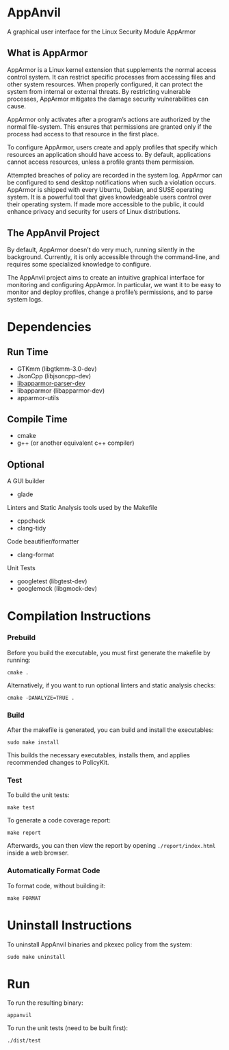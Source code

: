 # AppAnvil
A graphical user interface for the Linux Security Module AppArmor

## What is AppArmor
AppArmor is a Linux kernel extension that supplements the normal access control system. It can restrict specific processes from accessing files and other system resources. When properly configured, it can protect the system from internal or external threats. By restricting vulnerable processes, AppArmor mitigates the damage security vulnerabilities can cause.

AppArmor only activates after a program’s actions are authorized by the normal file-system. This ensures that permissions are granted only if the process had access to that resource in the first place.

To configure AppArmor, users create and apply profiles that specify which resources an application should have access to. By default, applications cannot access resources, unless a profile grants them permission. 

Attempted breaches of policy are recorded in the system log. AppArmor can be configured to send desktop notifications when such a violation occurs. 
AppArmor is shipped with every Ubuntu, Debian, and SUSE operating system. It is a powerful tool that gives knowledgeable users control over their operating system. If made more accessible to the public, it could enhance privacy and security for users of Linux distributions.

## The AppAnvil Project
By default, AppArmor doesn’t do very much, running silently in the background. Currently, it is only accessible through the command-line, and requires some specialized knowledge to configure. 

The AppAnvil project aims to create an intuitive graphical interface for monitoring and configuring AppArmor. In particular, we want it to be easy to monitor and deploy profiles, change a profile’s permissions, and to parse system logs.

# Dependencies
## Run Time
* GTKmm (libgtkmm-3.0-dev)
* JsonCpp (libjsoncpp-dev)
* [libapparmor-parser-dev](https://github.com/jack-ullery/libapparmor-parser-dev)
* libapparmor (libapparmor-dev)
* apparmor-utils

## Compile Time
* cmake
* g++ (or another equivalent c++ compiler)

## Optional
A GUI builder
* glade 

Linters and Static Analysis tools used by the Makefile
* cppcheck
* clang-tidy

Code beautifier/formatter
* clang-format

Unit Tests
* googletest (libgtest-dev)
* googlemock (libgmock-dev)

# Compilation Instructions
### Prebuild
Before you build the executable, you must first generate the makefile by running:
```
cmake .
```
Alternatively, if you want to run optional linters and static analysis checks:
```
cmake -DANALYZE=TRUE .
```

### Build
After the makefile is generated, you can build and install the executables:
```
sudo make install
```
This builds the necessary executables, installs them, and applies recommended changes to PolicyKit.

### Test
To build the unit tests:
```
make test
```
To generate a code coverage report:
```
make report
```
Afterwards, you can then view the report by opening `./report/index.html` inside a web browser.

### Automatically Format Code
To format code, without building it:
```
make FORMAT
```
# Uninstall Instructions

To uninstall AppAnvil binaries and pkexec policy from the system:
```
sudo make uninstall
```

# Run
To run the resulting binary:
```
appanvil
```
To run the unit tests (need to be built first):
```
./dist/test
```
